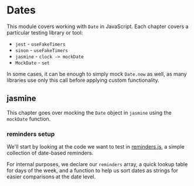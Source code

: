 # Dates

This module covers working with `Date` in JavaScript. Each chapter covers a particular testing library or tool:

 - `jest` - `useFakeTimers`
 - `sinon` - `useFakeTimers`
 - `jasmine` - `clock -> mockDate`
 - `MockDate` - `set`

In some cases, it can be enough to simply mock `Date.now` as well, as many libraries use only this call before
applying custom functionality.

## jasmine

This chapter goes over mocking the `Date` object in `jasmine` using the `mockDate` function.

### reminders setup

We'll start by looking at the code we want to test in [reminders.js](/Dates/reminders.js#L1-19), a simple collection of date-based reminders.

For internal purposes, we declare our `reminders` array, a quick lookup table for days of the week, and a function to help us sort dates
as strings for easier comparisons at the date level.

